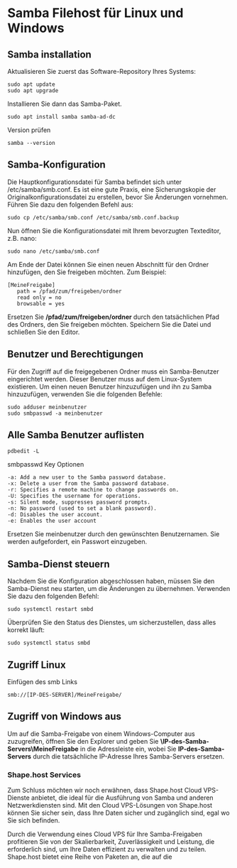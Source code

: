 # Samba Filehost für Linux und Windows

## Samba installation

Aktualisieren Sie zuerst das Software-Repository Ihres Systems:

    sudo apt update
    sudo apt upgrade

Installieren Sie dann das Samba-Paket. 

    sudo apt install samba samba-ad-dc

Version prüfen

    samba --version

## Samba-Konfiguration

Die Hauptkonfigurationsdatei für Samba befindet sich unter /etc/samba/smb.conf. Es ist eine gute Praxis, eine Sicherungskopie der Originalkonfigurationsdatei zu erstellen, bevor Sie Änderungen vornehmen. Führen Sie dazu den folgenden Befehl aus:

    sudo cp /etc/samba/smb.conf /etc/samba/smb.conf.backup

Nun öffnen Sie die Konfigurationsdatei mit Ihrem bevorzugten Texteditor, z.B. nano:

    sudo nano /etc/samba/smb.conf

Am Ende der Datei können Sie einen neuen Abschnitt für den Ordner hinzufügen, den Sie freigeben möchten. Zum Beispiel:

```
[MeineFreigabe]
   path = /pfad/zum/freigeben/ordner
   read only = no
   browsable = yes
```

Ersetzen Sie **/pfad/zum/freigeben/ordner** durch den tatsächlichen Pfad des Ordners, den Sie freigeben möchten. Speichern Sie die Datei und schließen Sie den Editor.

## Benutzer und Berechtigungen

Für den Zugriff auf die freigegebenen Ordner muss ein Samba-Benutzer eingerichtet werden. Dieser Benutzer muss auf dem Linux-System existieren. Um einen neuen Benutzer hinzuzufügen und ihn zu Samba hinzuzufügen, verwenden Sie die folgenden Befehle:

```
sudo adduser meinbenutzer
sudo smbpasswd -a meinbenutzer
```

## Alle Samba Benutzer auflisten

    pdbedit -L

smbpasswd Key Optionen

    -a: Add a new user to the Samba password database.
    -x: Delete a user from the Samba password database.
    -r: Specifies a remote machine to change passwords on.
    -U: Specifies the username for operations.
    -s: Silent mode, suppresses password prompts.
    -n: No password (used to set a blank password).
    -d: Disables the user account.
    -e: Enables the user account

Ersetzen Sie meinbenutzer durch den gewünschten Benutzernamen. Sie werden aufgefordert, ein Passwort einzugeben.

## Samba-Dienst steuern

Nachdem Sie die Konfiguration abgeschlossen haben, müssen Sie den Samba-Dienst neu starten, um die Änderungen zu übernehmen. Verwenden Sie dazu den folgenden Befehl:

    sudo systemctl restart smbd

Überprüfen Sie den Status des Dienstes, um sicherzustellen, dass alles korrekt läuft:

    sudo systemctl status smbd

## Zugriff Linux

Einfügen des smb Links

    smb://[IP-DES-SERVER]/MeineFreigabe/

## Zugriff von Windows aus

Um auf die Samba-Freigabe von einem Windows-Computer aus zuzugreifen, öffnen Sie den Explorer und geben Sie **\\IP-des-Samba-Servers\MeineFreigabe** in die Adressleiste ein, wobei Sie **IP-des-Samba-Servers** durch die tatsächliche IP-Adresse Ihres Samba-Servers ersetzen.

### Shape.host Services

Zum Schluss möchten wir noch erwähnen, dass Shape.host Cloud VPS-Dienste anbietet, die ideal für die Ausführung von Samba und anderen Netzwerkdiensten sind. Mit den Cloud VPS-Lösungen von Shape.host können Sie sicher sein, dass Ihre Daten sicher und zugänglich sind, egal wo Sie sich befinden.

Durch die Verwendung eines Cloud VPS für Ihre Samba-Freigaben profitieren Sie von der Skalierbarkeit, Zuverlässigkeit und Leistung, die erforderlich sind, um Ihre Daten effizient zu verwalten und zu teilen. Shape.host bietet eine Reihe von Paketen an, die auf die
